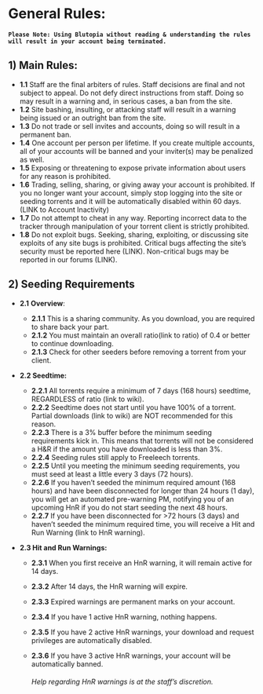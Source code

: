# General Rules:

**```Please Note: Using Blutopia without reading & understanding the rules will result in your account being terminated.```**

## 1) Main Rules:
* **1.1** Staff are the final arbiters of rules. Staff decisions are final and not subject to appeal. Do not defy direct instructions from staff. Doing so may result in a warning and, in serious cases, a ban from the site.
* **1.2** Site bashing, insulting, or attacking staff will result in a warning being issued or an outright ban from the site.
* **1.3** Do not trade or sell invites and accounts, doing so will result in a permanent ban.
* **1.4** One account per person per lifetime. If you create multiple accounts, all of your accounts will be banned and your inviter(s) may be penalized as well.
* **1.5** Exposing or threatening to expose private information about users for any reason is prohibited.
* **1.6** Trading, selling, sharing, or giving away your account is prohibited. If you no longer want your account, simply stop logging into the site or seeding torrents and it will be automatically disabled within 60 days. (LINK to Account Inactivity)
* **1.7** Do not attempt to cheat in any way. Reporting incorrect data to the tracker through manipulation of your torrent client is strictly prohibited.
* **1.8** Do not exploit bugs. Seeking, sharing, exploiting, or discussing site exploits of any site bugs is prohibited. Critical bugs affecting the site’s security must be reported here (LINK). Non-critical bugs may be reported in our forums (LINK).

## 2) Seeding Requirements
* **2.1** **Overview**:
    * **2.1.1** This is a sharing community. As you download, you are required to share back your part.
    * **2.1.2** You must maintain an overall ratio(link to ratio) of 0.4 or better to continue downloading.
    * **2.1.3** Check for other seeders before removing a torrent from your client. 
	
* **2.2 Seedtime:**
    * **2.2.1** All torrents require a minimum of 7 days (168 hours) seedtime, REGARDLESS of ratio (link to wiki).
    * **2.2.2** Seedtime does not start until you have 100% of a torrent. Partial downloads (link to wiki) are NOT recommended for this reason.
    * **2.2.3** There is a 3% buffer before the minimum seeding requirements kick in. This means that torrents will not be considered a H&R if the amount you have downloaded is less than 3%.
    * **2.2.4** Seeding rules still apply to Freeleech torrents.
    * **2.2.5** Until you meeting the minimum seeding requirements, you must seed at least a little every 3 days (72 hours).
    * **2.2.6** If you haven’t seeded the minimum required amount (168 hours) and have been disconnected for longer than 24 hours (1 day), you will get an automated pre-warning PM, notifying you of an upcoming HnR if you do not start seeding the next 48 hours.
    * **2.2.7** If you have been disconnected for >72 hours (3 days) and haven’t seeded the minimum required time, you will receive a Hit and Run Warning (link to HnR warning).

* **2.3 Hit and Run Warnings:**
    * **2.3.1** When you first receive an HnR warning, it will remain active for 14 days.
    * **2.3.2** After 14 days, the HnR warning will expire.
    * **2.3.3** Expired warnings are permanent marks on your account.
    * **2.3.4** If you have 1 active HnR warning, nothing happens.
    * **2.3.5** If you have 2 active HnR warnings, your download and request privileges are automatically disabled.
    * **2.3.6** If you have 3 active HnR warnings, your account will be automatically banned.

        ###### _Help regarding HnR warnings is at the staff’s discretion._

